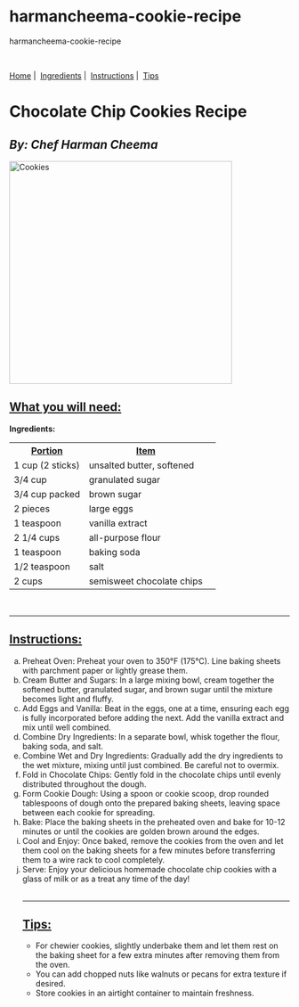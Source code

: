 # harmancheema-cookie-recipe
harmancheema-cookie-recipe

<!DOCTYPE html>
<html lang="en">
<head>
    <meta charset="UTF-8">
    <meta name="viewport" content="width=device-width, initial-scale=1.0">
    <title>Chocolate Chip Cookies Recipe</title>
</head>
<br>

<!--NAV MENU-->
<p>
    <a href="#"title="Go to Home Page" target="_self">Home</a>&nbsp;|&nbsp;
    <a href="ingredients.html" title="Ingredients" target="_self">Ingredients</a>&nbsp;|&nbsp;
    <a href="instructions.html"title="Instructions" target="_self">Instructions</a>&nbsp;|&nbsp;
    <a href="tips.html"title="Tips" target="_self">Tips</a>
</p>

<body>
    <h1>Chocolate Chip Cookies Recipe</h1>
    <h2><em>By: Chef Harman Cheema</em></h2>
    
<img src="https://images.unsplash.com/photo-1568051243858-533a607809a5?q=80&w=1170&auto=format&fit=crop&ixlib=rb-4.0.3&ixid=M3wxMjA3fDB8MHxwaG90by1wYWdlfHx8fGVufDB8fHx8fA%3D%3D" alt="Cookies" width="400">

<h2><u>What you will need:</u></h2>

<body>
    <!-- Add a table -->
    <table>
            <tr>
                <th><u>Portion</u></th>
                <th><u>Item</u></th>
                <th colspan="2"></th><b>Ingredients:</b></th>
                <!--<th>Portion+Item>/th> -->
            </tr>
            <tr>
                <td>1 cup (2 sticks)</td>
                <td>unsalted butter, softened</td>
            </tr>
            <tr>
                <td>3/4 cup</td>
                <td>granulated sugar</td>
            </tr>
            <tr>
                <td>3/4 cup packed</td>
                <td>brown sugar</td>
            </tr>
            <tr>
                <td>2 pieces</td>
                <td>large eggs</td>
            </tr>
            <tr>
                <td>1 teaspoon</td>
                <td>vanilla extract</td>
            </tr>
            <tr>
                <td>2 1/4 cups</td>
                <td>all-purpose flour</td>
            </tr>
            <tr>
                <td>1 teaspoon</td>
                <td>baking soda</td>
            </tr>
            <tr>
                <td>1/2 teaspoon</td>
                <td>salt</td>
            </tr>
            <tr>
                <td>2 cups</td>
                <td>semisweet chocolate chips</td>
            </tr>
    </table>        

</body>

<br>
<hr>

<body>
    <h2><u>Instructions:</u></h2>
    <!--ol>li*10-->
    <ol type="a">
        <li>Preheat Oven: Preheat your oven to 350°F (175°C). Line baking sheets with parchment
            paper or lightly grease them.</li>
        <li>Cream Butter and Sugars: In a large mixing bowl, cream together the softened butter,
        granulated sugar, and brown sugar until the mixture becomes light and fluffy.</li>
        <li>Add Eggs and Vanilla: Beat in the eggs, one at a time, ensuring each egg is fully
        incorporated before adding the next. Add the vanilla extract and mix until well combined.</li>
        <li>Combine Dry Ingredients: In a separate bowl, whisk together the flour, baking soda, and
        salt.</li>
        <li>Combine Wet and Dry Ingredients: Gradually add the dry ingredients to the wet mixture,
        mixing until just combined. Be careful not to overmix.</li>
        <li>Fold in Chocolate Chips: Gently fold in the chocolate chips until evenly distributed
        throughout the dough.</li>
        <li>Form Cookie Dough: Using a spoon or cookie scoop, drop rounded tablespoons of dough onto the prepared baking sheets, leaving space between each cookie for spreading.</li>
        <li>Bake: Place the baking sheets in the preheated oven and bake for 10-12 minutes or until the cookies are golden brown around the edges.</li>
        <li>Cool and Enjoy: Once baked, remove the cookies from the oven and let them cool on the baking sheets for a few minutes before transferring them to a wire rack to cool completely.</li>
        <li>Serve: Enjoy your delicious homemade chocolate chip cookies with a glass of milk or as a treat any time of the day!</li>
<br>
<hr>

<body>
<h2><u>Tips:</u></h2>

<!--ul>li*3-->
<ul>
    <li>For chewier cookies, slightly underbake them and let them rest on the baking sheet for a
    few extra minutes after removing them from the oven.</li>
    <li>You can add chopped nuts like walnuts or pecans for extra texture if desired.</li>
    <li>Store cookies in an airtight container to maintain freshness.</li>
</ul>

</ol>

</html>

    
